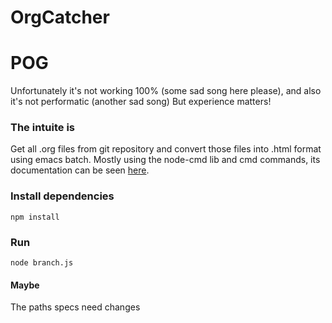 # OrgCatcher

# POG 

Unfortunately it's not working 100% (some sad song here please), and also it's not performatic (another sad song)
But experience matters!

### The intuite is

  Get all .org files from git repository and convert those files into .html format using emacs batch.
  Mostly using the node-cmd lib and cmd commands, its documentation can be seen [here](https://www.npmjs.com/package/node-cmd).

### Install dependencies

``` npm install ```

### Run

``` node branch.js ```

#### Maybe

The paths specs need changes

